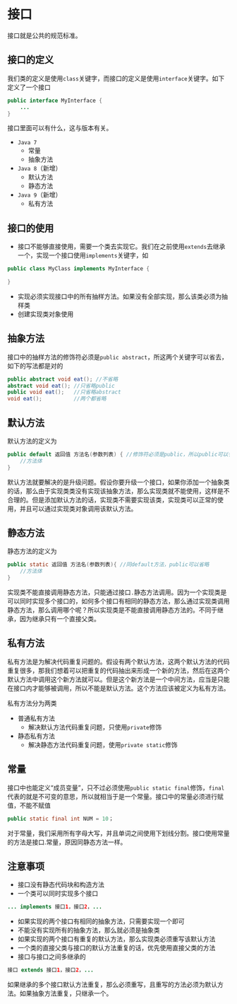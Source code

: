 # 接口

接口就是公共的规范标准。

## 接口的定义

我们类的定义是使用`class`关键字，而接口的定义是使用`interface`关键字。如下定义了一个接口

```java
public interface MyInterface {
    ...
}
```

接口里面可以有什么，这与版本有关。

- `Java 7`
  - 常量
  - 抽象方法
- `Java 8`（新增）
  - 默认方法
  - 静态方法
- `Java 9`（新增）
  - 私有方法

## 接口的使用

- 接口不能够直接使用，需要一个类去实现它。我们在之前使用`extends`去继承一个，实现一个接口使用`implements`关键字，如

```java
public class MyClass implements MyInterface {
    
}
```

- 实现必须实现接口中的所有抽样方法。如果没有全部实现，那么该类必须为抽样类
- 创建实现类对象使用

## 抽象方法

接口中的抽样方法的修饰符必须是`public abstract`，所这两个关键字可以省去，如下的写法都是对的

```java
public abstract void eat(); //不省略
abstract void eat(); //只省略public
public void eat();   //只省略abstract
void eat();          //两个都省略
```

## 默认方法

默认方法的定义为

```java
public default 返回值 方法名(参数列表) { //修饰符必须是public，所以public可以省略
    //方法体
}
```

默认方法就要解决的是升级问题。假设你要升级一个接口，如果你添加一个抽象类的话，那么由于实现类类没有实现该抽象方法，那么实现类就不能使用，这样是不合理的。但是添加默认方法的话，实现类不需要实现该类，实现类可以正常的使用，并且可以通过实现类对象调用该默认方法。

## 静态方法

静态方法的定义为

```java
public static 返回值 方法名(参数列表){ //同default方法，public可以省略
    //方法体
}
```

实现类不能直接调用静态方法，只能通过接口`.`静态方法调用。因为一个实现类是可以同时实现多个接口的，如何多个接口有相同的静态方法，那么通过实现类调用静态方法，那么调用哪个呢？所以实现类是不能直接调用静态方法的。不同于继承，因为继承只有一个直接父类。

## 私有方法

私有方法是为解决代码重复问题的。假设有两个默认方法，这两个默认方法的代码重复很多，那我们想着可以把重复的代码抽出来形成一个新的方法，然后在这两个默认方法中调用这个新方法就可以。但是这个新方法是一个中间方法，应当是只能在接口内才能够被调用，所以不能是默认方法。这个方法应该被定义为私有方法。



私有方法分为两类

- 普通私有方法
  - 解决默认方法代码重复问题，只使用`private`修饰
- 静态私有方法
  - 解决静态方法代码重复问题，使用`private static`修饰

## 常量

接口中也能定义“成员变量”，只不过必须使用`public static final`修饰，`final`代表的就是不可变的意思，所以就相当于是一个常量。接口中的常量必须进行赋值，不能不赋值

```java
public static final int NUM = 10；  
```

对于常量，我们采用所有字母大写，并且单词之间使用下划线分割。接口使用常量的方法是接口.常量，原因同静态方法一样。

## 注意事项

- 接口没有静态代码块和构造方法
- 一个类可以同时实现多个接口

```java
... implements 接口1，接口2，...
```

- 如果实现的两个接口有相同的抽象方法，只需要实现一个即可
- 不能没有实现所有的抽象方法，那么就必须是抽象类
- 如果实现的两个接口有重复的默认方法，那么实现类必须重写该默认方法
- 一个类的直接父类与接口的默认方法重复的话，优先使用直接父类的方法
- 接口与接口之间多继承的

```java
接口 extends 接口1，接口2，...
```

如果继承的多个接口默认方法重复，那么必须重写，且重写的方法必须为默认方法。如果抽象方法重复，只继承一个。